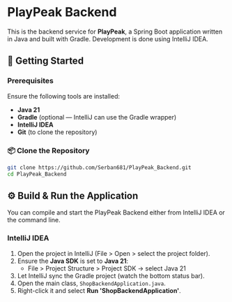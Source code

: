 # PlayPeak Backend

This is the backend service for **PlayPeak**, a Spring Boot application written in Java and built with Gradle. Development is done using IntelliJ IDEA.

## 🚀 Getting Started

### Prerequisites

Ensure the following tools are installed:

- **Java 21**  
- **Gradle** (optional — IntelliJ can use the Gradle wrapper)
- **IntelliJ IDEA**
- **Git** (to clone the repository)

### 📦 Clone the Repository

```bash
git clone https://github.com/Serban681/PlayPeak_Backend.git
cd PlayPeak_Backend
```

## ⚙️ Build & Run the Application

You can compile and start the PlayPeak Backend either from IntelliJ IDEA or the command line.

### IntelliJ IDEA

1. Open the project in IntelliJ (File > Open > select the project folder).
2. Ensure the **Java SDK** is set to **Java 21**:
   - File > Project Structure > Project SDK → select Java 21
3. Let IntelliJ sync the Gradle project (watch the bottom status bar).
4. Open the main class, `ShopBackendApplication.java`.
5. Right-click it and select **Run 'ShopBackendApplication'**.
